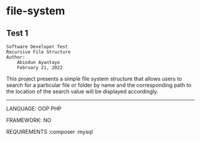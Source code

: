 # file-system
## Test 1
	Software Developer Test
	Recursive File Structure
	Author:
		Abiodun Ayantayo
		February 21, 2022
This project presents a simple file system structure that allows users to search for a particular
file or folder by name and the corresponding path to the location of the search value will be
displayed accordingly. 
<hr/>
LANGUAGE: OOP PHP

FRAMEWORK: NO

REQUIREMENTS
:composer
:mysql
